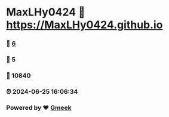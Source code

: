 # MaxLHy0424 :link: https://MaxLHy0424.github.io 
### :page_facing_up: [6](https://MaxLHy0424.github.io/tag.html) 
### :speech_balloon: 5 
### :hibiscus: 10840 
### :alarm_clock: 2024-06-25 16:06:34 
### Powered by :heart: [Gmeek](https://github.com/Meekdai/Gmeek)
